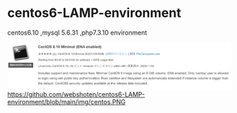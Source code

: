 # centos6-LAMP-environment
centos6.10 ,mysql 5.6.31 ,php7.3.10    environment

![Test Image 1](img/centos.PNG)
https://github.com/webshoten/centos6-LAMP-environment/blob/main/img/centos.PNG
